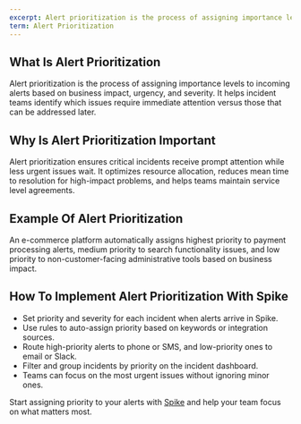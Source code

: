 ```yaml
---
excerpt: Alert prioritization is the process of assigning importance levels to incoming alerts based on business impact, urgency, and severity.
term: Alert Prioritization
---
```

## What Is Alert Prioritization

Alert prioritization is the process of assigning importance levels to incoming alerts based on business impact, urgency, and severity. It helps incident teams identify which issues require immediate attention versus those that can be addressed later.

## Why Is Alert Prioritization Important

Alert prioritization ensures critical incidents receive prompt attention while less urgent issues wait. It optimizes resource allocation, reduces mean time to resolution for high-impact problems, and helps teams maintain service level agreements.

## Example Of Alert Prioritization

An e-commerce platform automatically assigns highest priority to payment processing alerts, medium priority to search functionality issues, and low priority to non-customer-facing administrative tools based on business impact.

## How To Implement Alert Prioritization With Spike

- Set priority and severity for each incident when alerts arrive in Spike.
- Use rules to auto-assign priority based on keywords or integration sources.
- Route high-priority alerts to phone or SMS, and low-priority ones to email or Slack.
- Filter and group incidents by priority on the incident dashboard.
- Teams can focus on the most urgent issues without ignoring minor ones.

Start assigning priority to your alerts with [Spike](https://app.spike.sh/signup) and help your team focus on what matters most.